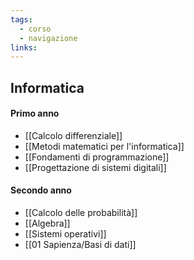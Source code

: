 ```yaml
---
tags:
  - corso
  - navigazione
links:
---
```

## Informatica

#### Primo anno
- [[Calcolo differenziale]]
- [[Metodi matematici per l'informatica]]
- [[Fondamenti di programmazione]]
- [[Progettazione di sistemi digitali]]

#### Secondo anno
- [[Calcolo delle probabilità]]
- [[Algebra]]
- [[Sistemi operativi]]
- [[01 Sapienza/Basi di dati]]